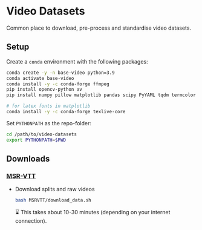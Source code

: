 # Video Datasets
Common place to download, pre-process and standardise video datasets.


## Setup

Create a `conda` environment with the following packages:
```zsh
conda create -y -n base-video python=3.9
conda activate base-video
conda install -y -c conda-forge ffmpeg
pip install opencv-python av
pip install numpy pillow matplotlib pandas scipy PyYAML tqdm termcolor natsort ftfy regex ipython jupyterlab ipdb seaborn

# for latex fonts in matplotlib
conda install -y -c conda-forge texlive-core
```

Set `PYTHONPATH` as the repo-folder:
```zsh
cd /path/to/video-datasets
export PYTHONPATH=$PWD
```

## Downloads

### [MSR-VTT](https://www.microsoft.com/en-us/research/publication/msr-vtt-a-large-video-description-dataset-for-bridging-video-and-language/)

* Download splits and raw videos
  ```zsh
  bash MSRVTT/download_data.sh
  ```
  :hourglass: This takes about 10-30 minutes (depending on your internet connection).